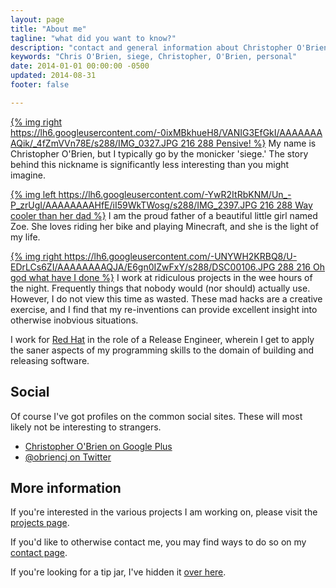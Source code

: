 ```yaml
---
layout: page
title: "About me"
tagline: "what did you want to know?"
description: "contact and general information about Christopher O'Brien"
keywords: "Chris O'Brien, siege, Christopher, O'Brien, personal"
date: 2014-01-01 00:00:00 -0500
updated: 2014-08-31
footer: false

---
```


[{% img right https://lh6.googleusercontent.com/-0ixMBkhueH8/VANIG3EfGkI/AAAAAAAAQik/_4fZmVVn78E/s288/IMG_0327.JPG 216 288 Pensive! %}](https://picasaweb.google.com/lh/photo/SxEqDpC1IcZpoY4I-te2zda_NHmuiMSv76P_cdrVNFw?feat=embedwebsite)
My name is Christopher O'Brien, but I typically go by the monicker
'siege.' The story behind this nickname is significantly less
interesting than you might imagine.

[{% img left https://lh6.googleusercontent.com/-YwR2ItRbKNM/Un_-P_zrUgI/AAAAAAAAHfE/iI59WkTWosg/s288/IMG_2397.JPG 216 288 Way cooler than her dad %}](https://picasaweb.google.com/lh/photo/3tf7XA9bKnM0JufJUoFWidMTjNZETYmyPJy0liipFm0?feat=embedwebsite)
I am the proud father of a beautiful little girl named Zoe. She loves
riding her bike and playing Minecraft, and she is the light of my
life.

[{% img right https://lh6.googleusercontent.com/-UNYWH2KRBQ8/U-EDrLCs6ZI/AAAAAAAAQJA/E6gn0IZwFxY/s288/DSC00106.JPG 288 216 Oh god what have I done %}](https://picasaweb.google.com/lh/photo/VxwLK2Kc2646z50fvPZUJ490Bmq-8q5KVhdpQ6O0Fv4?feat=embedwebsite)
I work at ridiculous projects in the wee hours of the night.
Frequently things that nobody would (nor should) actually use.
However, I do not view this time as wasted. These mad hacks are a
creative exercise, and I find that my re-inventions can provide
excellent insight into otherwise inobvious situations.

I work for [Red Hat] in the role of a Release Engineer, wherein I get
to apply the saner aspects of my programming skills to the domain of
building and releasing software.

[Red Hat]: http://www.redhat.com/ "Red Hat | The World's Open Source Leader"


## Social

Of course I've got profiles on the common social sites. These will
most likely not be interesting to strangers.

* [Christopher O'Brien on Google Plus][gplus]
* [@obriencj on Twitter][twitter]

[gplus]: https://plus.google.com/+ChristopherOBrien "Christopher O'Brien on G+"

[twitter]: https://twitter.com/obriencj "Christopher O'Brien on Twitter"


## More information

If you're interested in the various projects I am working on, please
visit the [projects page](/projects/).

If you'd like to otherwise contact me, you may find ways to do so on
my [contact page](/about/contact/).

If you're looking for a tip jar, I've hidden it
[over here](/about/support/).
